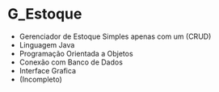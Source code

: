# G_Estoque
* Gerenciador de Estoque Simples apenas com um (CRUD)
* Linguagem Java
* Programação Orientada a Objetos
* Conexão com Banco de Dados
* Interface Grafica
* (Incompleto)
